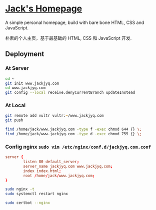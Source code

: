 # [Jack's Homepage](https://www.jackjyq.com)

A simple personal homepage, build with bare bone HTML, CSS and JavaScript.

朴素的个人主页，基于最基础的 HTML, CSS 和 JavaScript 开发.


## Deployment

### At Server

```zsh
cd ~
git init www.jackjyq.com
cd www.jackjyq.com
git config --local receive.denyCurrentBranch updateInstead
```

### At Local

```zsh
git remote add vultr vultr:~/www.jackjyq.com
git push

find /home/jack/www.jackjyq.com -type f -exec chmod 644 {} \;
find /home/jack/www.jackjyq.com -type d -exec chmod 755 {} \;
```

### Config nginx `sudo vim /etc/nginx/conf.d/jackjyq.com.conf`

```conf
server {
        listen 80 default_server;
        server_name jackjyq.com www.jackjyq.com;
        index index.html;
        root /home/jack/www.jackjyq.com;
}
```

```zsh
sudo nginx -t
sudo systemctl restart nginx

sudo certbot --nginx
```